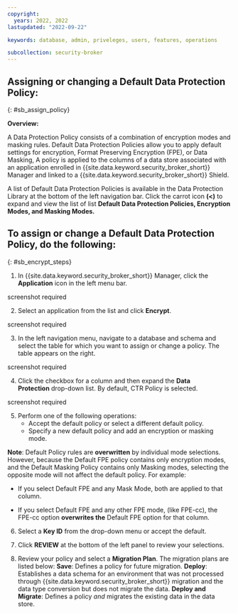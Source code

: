 ```yaml
---
copyright:
  years: 2022, 2022
lastupdated: "2022-09-22"

keywords: database, admin, priveleges, users, features, operations

subcollection: security-broker
---
```


## Assigning or changing a Default Data Protection Policy:
{: #sb_assign_policy}

**Overview:**

A Data Protection Policy consists of a combination of encryption modes
and masking rules. Default Data Protection Policies allow you to
apply default settings for encryption, Format Preserving Encryption
(FPE), or Data Masking, A policy is applied to the columns of a data
store associated with an application enrolled in {{site.data.keyword.security_broker_short}}
Manager and linked to a {{site.data.keyword.security_broker_short}} Shield. 

A list of Default Data Protection Policies is available in the Data
Protection Library at the bottom of the left navigation bar. Click the
carrot icon **(\<)** to expand and view the list of list **Default Data
Protection Policies, Encryption Modes, and Masking Modes.**

## To assign or change a Default Data Protection Policy, do the following:
{: #sb_encrypt_steps}

1.  In {{site.data.keyword.security_broker_short}} Manager, click the **Application** icon in
    the left menu bar.

screenshot required

2.  Select an application from the list and click **Encrypt**.

screenshot required

3.  In the left navigation menu, navigate to a database and schema and
    select the table for which you want to assign or change a policy.
    The table appears on the right.

screenshot required

4.  Click the checkbox for a column and then expand the **Data
    Protection** drop-down list. By default, CTR Policy is selected.

screenshot required

5.  Perform one of the following operations:
    - Accept the default policy or select a different default policy.
    - Specify a new default policy and add an encryption or masking mode.

**Note**: Default Policy rules are **overwritten** by individual mode
selections. However, because the Default FPE policy contains only
encryption modes, and the Default Masking Policy contains only Masking
modes, selecting the opposite mode will not affect the default policy.
For example: 

-   If you select Default FPE and any Mask Mode, both are applied to
    that column.

-   If you select Default FPE and any other FPE mode, (like FPE-cc), the
    FPE-cc option **overwrites the** Default FPE option for that
    column. 

6.  Select a **Key ID** from the drop-down menu or accept the default.

7.  Click **REVIEW** at the bottom of the left panel to review your
    selections.

8.  Review your policy and select a **Migration Plan**. The migration plans are listed below:
    **Save**: Defines a policy for future migration.
    **Deploy**: Establishes a data schema for an environment that was not processed through {{site.data.keyword.security_broker_short}} migration and the data type conversion but does not migrate the data.
    **Deploy and Migrate**: Defines a policy *and* migrates the
    existing data in the data store.
